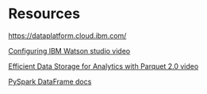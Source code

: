 # Resources

https://dataplatform.cloud.ibm.com/

[Configuring IBM Watson studio video](https://www.youtube.com/watch?v=X2cgKWTQoaA&feature=youtu.be)

[Efficient Data Storage for Analytics with Parquet 2.0 video](https://www.youtube.com/watch?v=MZNjmfx4LMc)

[PySpark DataFrame docs](http://spark.apache.org/docs/latest/api/python/pyspark.sql.html#pyspark.sql.DataFrame)

